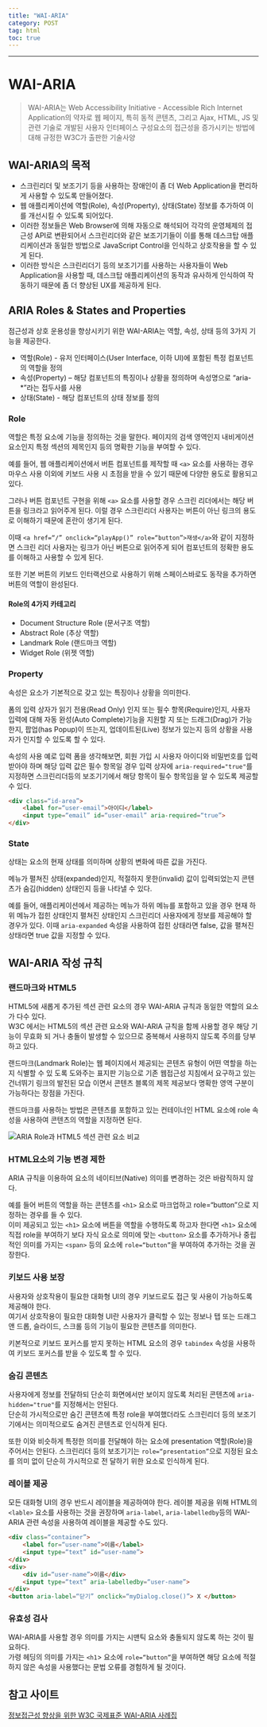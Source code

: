```yaml
---
title: "WAI-ARIA"
category: POST
tag: html
toc: true
---
```

---
# WAI-ARIA



>WAI-ARIA는 Web Accessibility Initiative - Accessible Rich Internet Application의 약자로 웹 페이지, 특히 동적 콘텐츠, 그리고 Ajax, HTML, JS 및 관련 기술로 개발된 사용자 인터페이스 구성요소의 접근성을 증가시키는 방법에 대해 규정한 W3C가 출판한 기술사양

## WAI-ARIA의 목적
* 스크린리더 및 보조기기 등을 사용하는 장애인이 좀 더 Web Application을 편리하게 사용할 수 있도록 만들어졌다.
* 웹 애플리케이션에 역할(Role), 속성(Property), 상태(State) 정보를 추가하여 이를 개선시킬 수 있도록 되어있다.
* 이러한 정보들은 Web Browser에 의해 자동으로 해석되어 각각의 운영체제의 접근성 API로 변환되어서 스크린리더와 같은 보조기기들이 이를 통해 데스크탑 애플리케이션과 동일한 방법으로 JavaScript Control을 인식하고 상호작용을 할 수 있게 된다.
* 이러한 방식은 스크린리더기 등의 보조기기를 사용하는 사용자들이 Web Application을 사용할 때, 데스크탑 애플리케이션의 동작과 유사하게 인식하여 작동하기 때문에 좀 더 향상된 UX를 제공하게 된다.

## ARIA Roles & States and Properties
점근성과 상호 운용성을 향상시키기 위한 WAI-ARIA는 역할, 속성, 상태 등의 3가지 기능을 제공한다.
* 역할(Role) - 유저 인터페이스(User Interface, 이하 UI)에 포함된 특정 컴포넌트의 역할을 정의
* 속성(Property) – 해당 컴포넌트의 특징이나 상황을 정의하며 속성명으로 “aria-*”라는 접두사를 사용
* 상태(State) - 해당 컴포넌트의 상태 정보를 정의

### Role
역할은 특정 요소에 기능을 정의하는 것을 말한다. 페이지의 검색 영역인지 내비게이션 요소인지 특정 섹션의 제목인지 등의 명확한 기능을 부여할 수 있다.

예를 들어, 웹 애플리케이션에서 버튼 컴포넌트를 제작할 때 `<a>` 요소를 사용하는 경우 마우스 사용 이외에 키보드 사용 시 초점을 받을 수 있기 때문에 다양한 용도로 활용되고 있다.

그러나 버튼 컴포넌트 구현을 위해 `<a>` 요소를 사용할 경우 스크린 리더에서는 해당 버튼을 링크라고 읽어주게 된다. 이럴 경우 스크린리더 사용자는 버튼이 아닌 링크의 용도로 이해하기 때문에 혼란이 생기게 된다.

이때 `<a href=“/” onclick=“playApp()” role=“button”>재생</a>`와 같이 지정하면 스크린 리더 사용자는 링크가 아닌 버튼으로 읽어주게 되어 컴포넌트의 정확한 용도를 이해하고 사용할 수 있게 된다.

또한 기본 버튼의 키보드 인터랙션으로 사용하기 위해 스페이스바로도 동작을 추가하면 버튼의 역할이 완성된다.

#### Role의 4가지 카테고리
* Document Structure Role (문서구조 역할)
* Abstract Role (추상 역할)
* Landmark Role (랜드마크 역할)
* Widget Role (위젯 역할)

### Property
속성은 요소가 기본적으로 갖고 있는 특징이나 상황을 의미한다.

폼의 입력 상자가
읽기 전용(Read Only) 인지 또는 필수 항목(Require)인지, 사용자 입력에 대해 자동 완성(Auto Complete)기능을 지원할 지 또는 드래그(Drag)가 가능한지, 팝업(has Popup)이 뜨는지, 업데이트된(Live) 정보가 있는지 등의 상황을 사용자가 인지할 수 있도록 할 수 있다. 

속성의 사용 예로 입력 폼을 생각해보면, 회원 가입 시 사용자 아이디와 비밀번호를 입력 받아야 하며 해당 입력 값은 필수 항목일 경우 입력 상자에 `aria-required="true"`를 지정하면 스크린리더등의 보조기기에서 해당 항목이 필수 항목임을 알 수 있도록 제공할 수 있다.
```html
<div class=“id-area”>
    <label for=“user-email”>아이디</label>
    <input type=“email” id=“user-email” aria-required=“true”>
</div>
```

### State
상태는 요소의 현재 상태를 의미하며 상황의 변화에 따른 값을 가진다.

메뉴가 펼쳐진 상태(expanded)인지, 적절하지 못한(invalid) 값이 입력되었는지 콘텐츠가 숨김(hidden) 상태인지 등을 나타낼 수 있다.

예를 들어, 애플리케이션에서 제공하는 메뉴가 하위 메뉴를 포함하고 있을 경우 현재 하위 메뉴가 접힌 상태인지 펼쳐진 상태인지 스크린리더 사용자에게 정보를 제공해야 할 경우가 있다. 이때 `aria-expanded` 속성을 사용하여 접힌 상태라면 false, 값을 펼쳐진 상태라면 true 값을 지정할 수 있다.


## WAI-ARIA 작성 규칙
### 랜드마크와 HTML5
HTML5에 새롭게 추가된 섹션 관련 요소의 경우 WAI-ARIA 규칙과 동일한 역할의 요소가 다수 있다.  
W3C 에서는 HTML5의 섹션 관련 요소와 WAI-ARIA 규칙을 함께 사용할 경우 해당 기능이 무효화 되
거나 충돌이 발생할 수 있으므로 중복해서 사용하지 않도록 주의를 당부하고 있다.

랜드마크(Landmark Role)는 웹 페이지에서 제공되는 콘텐츠 유형이 어떤 역할을 하는지 식별할 수 있
도록 도와주는 표지판 기능으로 기존 웹접근성 지침에서 요구하고 있는 건너뛰기 링크의 발전된 모습
이면서 콘텐츠 블록의 제목 제공보다 명확한 영역 구분이 가능하다는 장점을 가진다.

랜드마크를 사용하는 방법은 콘텐츠를 포함하고 있는 컨테이너인 HTML 요소에 role 속성을 사용하여 콘텐츠의 역할을 지정하면 된다.

![ARIA Role과 HTML5 섹션 관련 요소 비교](../../assets/images/0811/01.png)

### HTML요소의 기능 변경 제한
ARIA 규칙을 이용하여 요소의 네이티브(Native) 의미를 변경하는 것은 바람직하지 않다. 

예를 들어 버튼의 역할을 하는 콘텐츠를 `<h1>` 요소로 마크업하고 role=“button”으로 지정하는 경우를 들 수 있다.  
이미 제공되고 있는 `<h1>` 요소에 버튼을 역할을 수행하도록 하고자 한다면 `<h1>` 요소에 직접 role을 부여하기 보다 자식 요소로 의미에 맞는 `<button>` 요소를 추가하거나 중립적인 의미를 가지는 `<span>` 등의 요소에 `role=“button”`을 부여하여 추가하는 것을 권장한다.

### 키보드 사용 보장
사용자와 상호작용이 필요한 대화형 UI의 경우 키보드로도 접근 및 사용이 가능하도록 제공해야 한다.  
여기서 상호작용이 필요한 대화형 UI란 사용자가 클릭할 수 있는 정보나 탭 또는 드래그 앤 드롭, 슬라이드, 스크롤 등의 기능이 필요한 콘텐츠를 의미한다.

키본적으로 키보드 포커스를 받지 못하는 HTML 요소의 경우 `tabindex` 속성을 사용하여 키보드 포커스를 받을 수 있도록 할 수 있다.

### 숨김 콘텐츠
사용자에게 정보를 전달하되 단순히 화면에서만 보이지 않도록 처리된 콘텐츠에 `aria-hidden="true"`를 지정해서는 안된다.  
단순히 가시적으로만 숨긴 콘텐츠에 특정 role을 부여했더라도 스크린리더 등의 보조기기에서는 의미적으로도 숨겨진 콘텐츠로 인식하게 된다.

또한 이와 비슷하게 특정한 의미를 전달해야 하는 요소에 presentation 역할(Role)을 주어서는 안된다.
스크린리더 등의 보조기기는 `role=“presentation”`으로 지정된 요소를 의미 없이 단순히 가시적으로 전
달하기 위한 요소로 인식하게 된다.

### 레이블 제공
모든 대화형 UI의 경우 반드시 레이블을 제공하여야 한다. 레이블 제공을 위해 HTML의 `<lable>` 요소를 사용하는 것을 권장하며
`aria-label`, `aria-labelledby`등의 WAI-ARIA 관련 속성을 사용하여 레이블을 제공할 수도 있다.

```html
<div class=“container”>
    <label for=“user-name”>이름</label>
    <input type=“text” id=“user-name”>
</div>
<div>
    <div id=“user-name”>이름</div>
    <input type=“text” aria-labelledby=“user-name”>
</div>
<button aria-label=“닫기” onclick=“myDialog.close()”> X </button>
```

### 유효성 검사
WAI-ARIA를 사용할 경우 의미를 가지는 시맨틱 요소와 충돌되지 않도록 하는 것이 필요하다.   
가령 헤딩의 의미를 가지는 `<h1`> 요소에 `role=“button”`을 부여하면 해당 요소에 적절하지 않은 속성을 사용했다는 문법 오류를 경험하게 될 것이다.

## 참고 사이트
[정보접근성 향상을 위한 W3C 국제표준 WAI-ARIA 사례집](https://www.wah.or.kr:444/board/boardView.asp?brd_sn=5&brd_idx=1019)